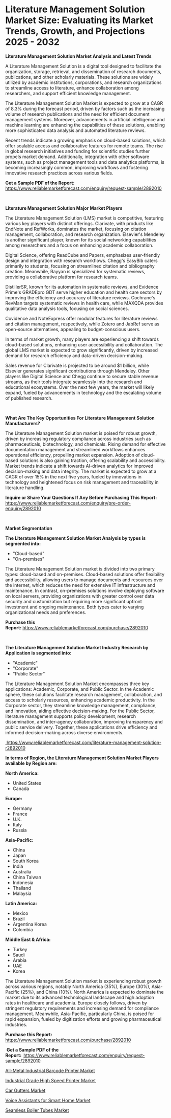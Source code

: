 <p><h1>Literature Management Solution Market Size: Evaluating its Market Trends, Growth, and Projections 2025 - 2032</h1></p><p><strong>Literature Management Solution Market Analysis and Latest Trends</strong></p>
<p><p>A Literature Management Solution is a digital tool designed to facilitate the organization, storage, retrieval, and dissemination of research documents, publications, and other scholarly materials. These solutions are widely utilized by academic institutions, corporations, and research organizations to streamline access to literature, enhance collaboration among researchers, and support efficient knowledge management.</p><p>The Literature Management Solution Market is expected to grow at a CAGR of 8.3% during the forecast period, driven by factors such as the increasing volume of research publications and the need for efficient document management systems. Moreover, advancements in artificial intelligence and machine learning are enhancing the capabilities of these solutions, enabling more sophisticated data analysis and automated literature reviews.</p><p>Recent trends indicate a growing emphasis on cloud-based solutions, which offer scalable access and collaborative features for remote teams. The rise in global research initiatives and funding for scientific studies further propels market demand. Additionally, integration with other software systems, such as project management tools and data analytics platforms, is becoming increasingly common, improving workflows and fostering innovative research practices across various fields.</p></p>
<p><strong>Get a Sample PDF of the Report:&nbsp;</strong> <a href="https://www.reliablemarketforecast.com/enquiry/request-sample/2892010?utm_campaign=1840&utm_medium=2&utm_source=Github&utm_content=ia&utm_term=15032025&utm_id=literature-management-solution">https://www.reliablemarketforecast.com/enquiry/request-sample/2892010</a></p>
<p>&nbsp;</p>
<p><strong>Literature Management Solution Major Market Players</strong></p>
<p><p>The Literature Management Solution (LMS) market is competitive, featuring various key players with distinct offerings. Clarivate, with products like EndNote and RefWorks, dominates the market, focusing on citation management, collaboration, and research organization. Elsevier's Mendeley is another significant player, known for its social networking capabilities among researchers and a focus on enhancing academic collaboration. </p><p>Digital Science, offering ReadCube and Papers, emphasizes user-friendly design and integration with research workflows. Chegg's EasyBib caters primarily to students, focusing on streamlined citation and bibliography creation. Meanwhile, Rayyan is specialized for systematic reviews, providing a collaborative platform for research teams. </p><p>DistillerSR, known for its automation in systematic reviews, and Evidence Prime's GRADEpro GDT serve higher education and health care sectors by improving the efficiency and accuracy of literature reviews. Cochrane's RevMan targets systematic reviews in health care, while MAXQDA provides qualitative data analysis tools, focusing on social sciences.</p><p>Covidence and NoteExpress offer modular features for literature reviews and citation management, respectively, while Zotero and JabRef serve as open-source alternatives, appealing to budget-conscious users.</p><p>In terms of market growth, many players are experiencing a shift towards cloud-based solutions, enhancing user accessibility and collaboration. The global LMS market is expected to grow significantly, driven by increased demand for research efficiency and data-driven decision-making. </p><p>Sales revenue for Clarivate is projected to be around $1 billion, while Elsevier generates significant contributions through Mendeley. Other players like Digital Science and Chegg continue to secure stable revenue streams, as their tools integrate seamlessly into the research and educational ecosystems. Over the next few years, the market will likely expand, fueled by advancements in technology and the escalating volume of published research.</p></p>
<p>&nbsp;</p>
<p><strong>What Are The Key Opportunities For Literature Management Solution Manufacturers?</strong></p>
<p><p>The Literature Management Solution market is poised for robust growth, driven by increasing regulatory compliance across industries such as pharmaceuticals, biotechnology, and chemicals. Rising demand for effective documentation management and streamlined workflows enhances operational efficiency, propelling market expansion. Adoption of cloud-based solutions is also gaining traction, offering scalability and accessibility. Market trends indicate a shift towards AI-driven analytics for improved decision-making and data integrity. The market is expected to grow at a CAGR of over 15% in the next five years, fueled by innovations in technology and heightened focus on risk management and traceability in literature handling.</p></p>
<p><strong>Inquire or Share Your Questions If Any Before Purchasing This Report:</strong> <a href="https://www.reliablemarketforecast.com/enquiry/pre-order-enquiry/2892010?utm_campaign=1840&utm_medium=2&utm_source=Github&utm_content=ia&utm_term=15032025&utm_id=literature-management-solution">https://www.reliablemarketforecast.com/enquiry/pre-order-enquiry/2892010</a></p>
<p>&nbsp;</p>
<p><strong>Market Segmentation</strong></p>
<p><strong>The Literature Management Solution Market Analysis by types is segmented into:</strong></p>
<p><ul><li>"Cloud-based"</li><li>"On-premises"</li></ul></p>
<p><p>The Literature Management Solution market is divided into two primary types: cloud-based and on-premises. Cloud-based solutions offer flexibility and accessibility, allowing users to manage documents and resources over the internet, which reduces the need for extensive IT infrastructure and maintenance. In contrast, on-premises solutions involve deploying software on local servers, providing organizations with greater control over data security and customization but requiring more significant upfront investment and ongoing maintenance. Both types cater to varying organizational needs and preferences.</p></p>
<p><strong>Purchase this Report:&nbsp;</strong><a href="https://www.reliablemarketforecast.com/purchase/2892010?utm_campaign=1840&utm_medium=2&utm_source=Github&utm_content=ia&utm_term=15032025&utm_id=literature-management-solution">https://www.reliablemarketforecast.com/purchase/2892010</a></p>
<p>&nbsp;</p>
<p><strong>The Literature Management Solution Market Industry Research by Application is segmented into:</strong></p>
<p><ul><li>"Academic"</li><li>"Corporate"</li><li>"Public Sector"</li></ul></p>
<p><p>The Literature Management Solution Market encompasses three key applications: Academic, Corporate, and Public Sector. In the Academic sphere, these solutions facilitate research management, collaboration, and access to scholarly resources, enhancing academic productivity. In the Corporate sector, they streamline knowledge management, compliance, and innovation, aiding effective decision-making. For the Public Sector, literature management supports policy development, research dissemination, and inter-agency collaboration, improving transparency and public service delivery. Together, these applications drive efficiency and informed decision-making across diverse environments.</p></p>
<p><a href="https://www.reliablemarketforecast.com/literature-management-solution-r2892010?utm_campaign=1840&utm_medium=2&utm_source=Github&utm_content=ia&utm_term=15032025&utm_id=literature-management-solution">&nbsp;https://www.reliablemarketforecast.com/literature-management-solution-r2892010</a></p>
<p><strong>In terms of Region, the Literature Management Solution Market Players available by Region are:</strong></p>
<p>
    <p> <strong> North America: </strong>
        <ul>
            <li>United States</li>
            <li>Canada</li>
        </ul>
        </p> 
    <p> <strong> Europe: </strong>
        <ul>
            <li>Germany</li>
            <li>France</li>
            <li>U.K.</li>
            <li>Italy</li>
            <li>Russia</li>
        </ul>
        </p> 
    <p> <strong> Asia-Pacific: </strong>
        <ul>
            <li>China</li>
            <li>Japan</li>
            <li>South Korea</li>
            <li>India</li>
            <li>Australia</li>
            <li>China Taiwan</li>
            <li>Indonesia</li>
            <li>Thailand</li>
            <li>Malaysia</li>
        </ul>
        </p> 
    <p> <strong> Latin America: </strong>
        <ul>
            <li>Mexico</li>
            <li>Brazil</li>
            <li>Argentina Korea</li>
            <li>Colombia</li>
        </ul>
        </p> 
    <p> <strong> Middle East & Africa: </strong>
        <ul>
            <li>Turkey</li>
            <li>Saudi</li>
            <li>Arabia</li>
            <li>UAE</li>
            <li>Korea</li>
        </ul>
    </p>
    </p>
<p><p>The Literature Management Solution market is experiencing robust growth across various regions, notably North America (35%), Europe (30%), Asia-Pacific (25%), and China (10%). North America is expected to dominate the market due to its advanced technological landscape and high adoption rates in healthcare and academia. Europe closely follows, driven by stringent regulatory requirements and increasing demand for compliance management. Meanwhile, Asia-Pacific, particularly China, is poised for rapid expansion, fueled by digitization efforts and growing pharmaceutical industries.</p></p>
<p><strong>Purchase this Report: </strong><a href="https://www.reliablemarketforecast.com/purchase/2892010?utm_campaign=1840&utm_medium=2&utm_source=Github&utm_content=ia&utm_term=15032025&utm_id=literature-management-solution">https://www.reliablemarketforecast.com/purchase/2892010</a></p>
<p>&nbsp;<strong>Get a Sample PDF of the Report:&nbsp;&nbsp;</strong><a href="https://www.reliablemarketforecast.com/enquiry/request-sample/2892010?utm_campaign=1840&utm_medium=2&utm_source=Github&utm_content=ia&utm_term=15032025&utm_id=literature-management-solution">https://www.reliablemarketforecast.com/enquiry/request-sample/2892010</a></p>
<p><strong></strong></p>
<p><p><a href="https://github.com/yaldotiedegq/Market-Research-Report-List-1/blob/main/all-metal-industrial-barcode-printer-market.md?utm_campaign=1840&utm_medium=2&utm_source=Github&utm_content=ia&utm_term=15032025&utm_id=literature-management-solution">All-Metal Industrial Barcode Printer Market</a></p><p><a href="https://github.com/sacmatidora/Market-Research-Report-List-1/blob/main/industrial-grade-high-speed-printer-market.md?utm_campaign=1840&utm_medium=2&utm_source=Github&utm_content=ia&utm_term=15032025&utm_id=literature-management-solution">Industrial Grade High Speed Printer Market</a></p><p><a href="https://github.com/cingozascard/Market-Research-Report-List-1/blob/main/car-gutters-market.md?utm_campaign=1840&utm_medium=2&utm_source=Github&utm_content=ia&utm_term=15032025&utm_id=literature-management-solution">Car Gutters Market</a></p><p><a href="https://github.com/airitaursela/Market-Research-Report-List-1/blob/main/voice-assistants-for-smart-home-market.md?utm_campaign=1840&utm_medium=2&utm_source=Github&utm_content=ia&utm_term=15032025&utm_id=literature-management-solution">Voice Assistants for Smart Home Market</a></p><p><a href="https://github.com/zalubakoraka/Market-Research-Report-List-1/blob/main/seamless-boiler-tubes-market.md?utm_campaign=1840&utm_medium=2&utm_source=Github&utm_content=ia&utm_term=15032025&utm_id=literature-management-solution">Seamless Boiler Tubes Market</a></p></p>